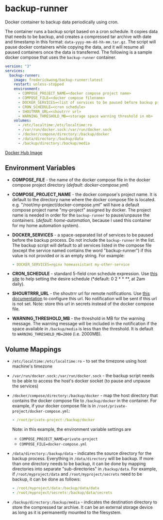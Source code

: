 # backup-runner

Docker container to backup data periodically using cron.

The container runs a backup script based on a cron schedule. It copies data that needs to be
backup, and creates a compressed tar archive with date and timestamp in this format:
`data-yyyy-mm-dd-hh-mm.tar.gz`. The script will pause docker containers while copying
the data, and it will resume all paused containers once the data is transferred. The following is
a sample docker compose that uses the `backup-runner` container.

```yaml
version: "3"
services:
  backup-runner:
    image: frederickwong/backup-runner:latest
    restart: unless-stopped
    environment:
      - COMPOSE_PROJECT_NAME=<docker compose project name>
      - COMPOSE_FILE=<docker compose filename>
      - DOCKER_SERVICES=<list of services to be paused before backup process>
      - CRON_SCHEDULE=<cron schedule>
      - SHOUTRRR_URL=<shoutrrr url>
      - WARNING_THRESHOLD_MB=<storage space warning threshold in mb>
    volumes:
      - /etc/localtime:/etc/localtime:ro
      - /var/run/docker.sock:/var/run/docker.sock
      - /docker/compose/directory:/backup/docker
      - /data/directory:/backup/data
      - /backup/directory:/backup/media
```

[Docker Hub Image](https://hub.docker.com/repository/docker/frederickwong/backup-runner/general)

## Environment Variables

- **COMPOSE_FILE** - the name of the docker compose file in the docker compose project directory
  (_default: docker-compose.yml_)

- **COMPOSE_PROJECT_NAME** - the docker compose's project name. It is default to the directory name
  where the docker compose file is located. e.g. "/root/my-project/docker-compose.yml" will have a
  default compose project name "my-project" assigned by docker. The project name is needed in order for
  the `backup-runner` to pause/unpause the containers. (_default: home-automation_, because I used
  this container for my home automation system).

- **DOCKER_SERVICES** - a space-separated list of services to be paused before the backup process.
  Do not include the `backup-runner` in the list. The backup script will default to all services
  listed in the compose file (except the service named contains the word "backup-runner")
  if this value is not provided or is an empty string. For example:

  ```yaml
  - DOCKER_SERVICES=nginx homeassistant my-other-service
  ```

- **CRON_SCHEDULE** - standard 5-field cron schedule expression. Use [this site](https://crontab.guru/) to
  help setting the desire schedule (\*default: 0 2 \* \* \*\*, at 2am daily).

- **SHOURTRRR_URL** - the shoutrrr url for remote notifications. Use [this documentation](https://containrrr.dev/shoutrrr) to
  configure this url. No notification will be sent if this url is not set. Note: store this
  url in secrets instead of the docker compose file.

- **WARNING_THRESHOLD_MB** - the threshold in MB for the warning message. The warning message
  will be included in the notification if the space available in `/backup/media` is
  less than the threshold. It is default to `WARNING_THRESHOLD_MB=2000` (i.e. 2000MB).

## Volume Mappings

- `/etc/localtime:/etc/localtime:ro` - to set the timezone using host machine's timezone

- `/var/run/docker.sock:/var/run/docker.sock` - the backup script needs to be able to access the host's
  docker socket (to pause and unpause the services)

- `/docker/compose/directory:/backup/docker` - map the host directory that contains the docker compose
  file to `/backup/docker` in the container. For example, if your docker compose file is in `/root/private-project/docker-compose.yml`:

  ```yaml
  - /root/private-project:/backup/docker
  ```

  Note: in this example, the environment variable settings are

  - `COMPOSE_PROJECT_NAME=private-project`
  - `COMPOSE_FILE=docker-compose.yml`

- `/data/directory:/backup/data` - indicates the source directory for the backup process. Everything in
  `/data/directory` will be backup. If more than one directory needs to be backup, it can be done by
  mapping directories into separate "sub-directories" in `/backup/data`. For example, if `/root/myproject/data`
  and `/root/myproject/secrets` need to be backup, it can be done as follows:
  ```yaml
  - /root/myproject/data:/backup/data/data
  - /root/myproject/secrets:/backup/data/secrets
  ```
- `/backup/directory:/backup/media` - indicates the destination directory to store the compressed tar archive.
  It can be an external storage device as long as it is permanently mounted to the filesystem.
